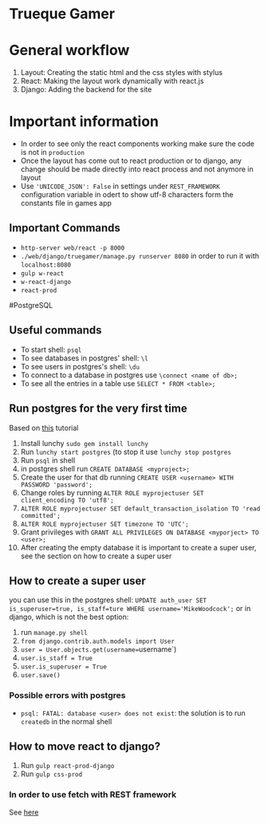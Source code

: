# Trueque Gamer

# General workflow
1. Layout: Creating the static html and the css styles with stylus
1. React: Making the layout work dynamically with react.js
1. Django: Adding the backend for the site

# Important information
* In order to see only the react components working make sure the code is not in `production`
* Once the layout has come out to react production or to django, any change should be made directly into react process and not anymore in layout
* Use `'UNICODE_JSON': False` in settings under `REST_FRAMEWORK` configuration variable in odert to show utf-8 characters form the constants file in games app

## Important Commands
* `http-server web/react -p 8000`
* `./web/django/truegamer/manage.py runserver 8080` in order to run it with `localhost:8080`
* `gulp w-react`
* `w-react-django`
* `react-prod`

#PostgreSQL

## Useful commands
* To start shell: `psql`
* To see databases in postgres' shell: `\l`
* To see users in postgres's shell: `\du`
* To connect to a database in postgres use `\connect <name of db>;`
* To see all the entries in a table use `SELECT * FROM <table>;`

## Run postgres for the very first time
Based on [this](https://www.digitalocean.com/community/tutorials/how-to-use-postgresql-with-your-django-application-on-ubuntu-14-04) tutorial
1. Install lunchy `sudo gem install lunchy`
1. Run `lunchy start postgres` (to stop it use `lunchy stop postgres`
1. Run `psql` in shell
2. in postgres shell run `CREATE DATABASE <myproject>;`
3. Create the user for that db running `CREATE USER <username> WITH PASSWORD 'password';`
4. Change roles by running `ALTER ROLE myprojectuser SET client_encoding TO 'utf8';`
5. `ALTER ROLE myprojectuser SET default_transaction_isolation TO 'read committed';`
6. `ALTER ROLE myprojectuser SET timezone TO 'UTC';`
7. Grant privileges with `GRANT ALL PRIVILEGES ON DATABASE <myporject> TO <user>;`
8. After creating the empty database it is important to create a super user, see the section on how to create a super user

## How to create a super user
you can use this in the postgres shell: `UPDATE auth_user SET is_superuser=true, is_staff=ture WHERE username='MikeWoodcock';`
or in django, which is not the best option:
1. run `manage.py shell`
2. `from django.contrib.auth.models import User`
3. `user = User.objects.get(username=`username`)
4. `user.is_staff = True`
5. `user.is_superuser = True`
6. `user.save()`

### Possible errors with postgres
* `psql: FATAL: database <user> does not exist`: the solution is to run `createdb` in the normal shell

## How to move react to django?
1. Run `gulp react-prod-django`
2. Run `gulp css-prod` 

### In order to use fetch with REST framework
See [here](https://gist.github.com/marteinn/3785ff3c1a3745ae955c)
